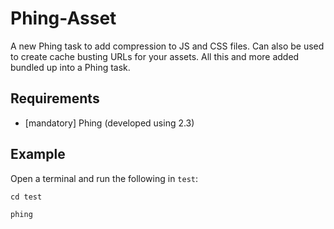 Phing-Asset
===========

A new Phing task to add compression to JS and CSS files. Can also be used to create cache busting URLs for your assets. All this and 
more added bundled up into a Phing task.

Requirements
------------

* [mandatory] Phing (developed using 2.3)

Example
--------

Open a terminal and run the following in `test`:

`cd test`

`phing`
